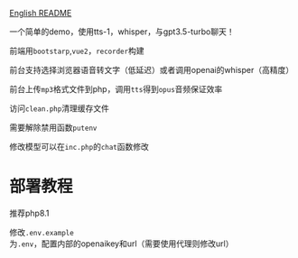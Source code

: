 [English README](README.en.md)

一个简单的demo，使用tts-1，whisper，与gpt3.5-turbo聊天！

前端用`bootstarp`,`vue2`，`recorder`构建

前台支持选择浏览器语音转文字（低延迟）或者调用openai的whisper（高精度）

前台上传`mp3`格式文件到php，调用`tts`得到`opus`音频保证效率

访问`clean.php`清理缓存文件

需要解除禁用函数`putenv`

修改模型可以在`inc.php`的`chat`函数修改

# 部署教程

推荐php8.1

修改`.env.example`为`.env`，配置内部的openaikey和url（需要使用代理则修改url）